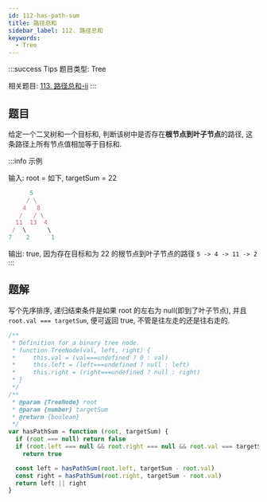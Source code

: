 ```yaml
---
id: 112-has-path-sum
title: 路径总和
sidebar_label: 112. 路径总和
keywords:
  - Tree
---
```


:::success Tips
题目类型: Tree

相关题目: [113. 路径总和-ii](/leetcode/medium/113-path-sum)
:::

## 题目

给定一个二叉树和一个目标和, 判断该树中是否存在**根节点到叶子节点**的路径, 这条路径上所有节点值相加等于目标和.

:::info 示例

输入: root = 如下, targetSum = 22

```ts
      5
     / \
    4   8
   /   / \
  11  13  4
 /  \      \
7    2      1
```

输出: true, 因为存在目标和为 22 的根节点到叶子节点的路径 `5 -> 4 -> 11 -> 2`
:::

## 题解

写个先序排序, 递归结束条件是如果 root 的左右为 null(即到了叶子节点), 并且 `root.val === targetSum`, 便可返回 true, 不管是往左走的还是往右走的.

```ts
/**
 * Definition for a binary tree node.
 * function TreeNode(val, left, right) {
 *     this.val = (val===undefined ? 0 : val)
 *     this.left = (left===undefined ? null : left)
 *     this.right = (right===undefined ? null : right)
 * }
 */
/**
 * @param {TreeNode} root
 * @param {number} targetSum
 * @return {boolean}
 */
var hasPathSum = function (root, targetSum) {
  if (root === null) return false
  if (root.left === null && root.right === null && root.val === targetSum)
    return true

  const left = hasPathSum(root.left, targetSum - root.val)
  const right = hasPathSum(root.right, targetSum - root.val)
  return left || right
}
```

